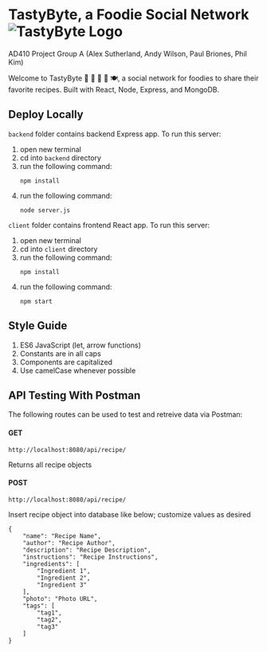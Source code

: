 # TastyByte, a Foodie Social Network ![TastyByte Logo](https://i.imgur.com/AgcKaB7.png)
AD410 Project Group A (Alex Sutherland, Andy Wilson, Paul Briones, Phil Kim)

Welcome to TastyByte :cucumber: :carrot: :broccoli: :onion: :plate_with_cutlery:, a social network for foodies to share their favorite recipes. Built with React, Node, Express, and MongoDB. 

## Deploy Locally
`backend` folder contains backend Express app. To run this server:
1. open new terminal
2. cd into `backend` directory
3. run the following command:
    ```shell
    npm install
    ```
4. run the following command:
    ```shell
    node server.js
    ```

`client` folder contains frontend React app. To run this server:
1. open new terminal
2. cd into `client` directory
3. run the following command:
    ```shell
    npm install
    ```
4. run the following command:
    ```shell
    npm start
    ```
    
## Style Guide
1. ES6 JavaScript (let, arrow functions)
2. Constants are in all caps
3. Components are capitalized
4. Use camelCase whenever possible

## API Testing With Postman
The following routes can be used to test and retreive data via Postman:

#### GET
```shell
http://localhost:8080/api/recipe/
```
Returns all recipe objects 

#### POST
```shell
http://localhost:8080/api/recipe/
```
Insert recipe object into database like below; customize values as desired
```shell
{
    "name": "Recipe Name",
    "author": "Recipe Author",
    "description": "Recipe Description",
    "instructions": "Recipe Instructions",
    "ingredients": [
        "Ingredient 1",
        "Ingredient 2",
        "Ingredient 3"
    ],
    "photo": "Photo URL",
    "tags": [
        "tag1",
        "tag2",
        "tag3"
    ]
}
```